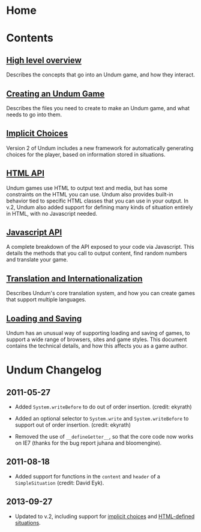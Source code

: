# Home

# Contents

## <a href="./introduction.html">High level overview</a>

Describes the concepts that go into an Undum game, and how they
interact.

## <a href="./creating.html">Creating an Undum Game</a>

Describes the files you need to create to make an Undum game, and what
needs to go into them.

## <a href="./implicit.html">Implicit Choices</a>

Version 2 of Undum includes a new framework for automatically
generating choices for the player, based on information stored in
situations.

## <a href="./HTML.html">HTML API</a>

Undum games use HTML to output text and media, but has some
constraints on the HTML you can use. Undum also provides built-in
behavior tied to specific HTML classes that you can use in your
output. In v.2, Undum also added support for defining many kinds of
situation entirely in HTML, with no Javascript needed.

## <a href="./API.html">Javascript API</a>

A complete breakdown of the API exposed to your code via
Javascript. This details the methods that you call to output content,
find random numbers and translate your game.

## <a href="./i18n.html">Translation and Internationalization</a>

Describes Undum's core translation system, and how you can create
games that support multiple languages.

## <a href="./files.html">Loading and Saving</a>

Undum has an unusual way of supporting loading and saving of games, to
support a wide range of browsers, sites and game styles. This document
contains the technical details, and how this affects you as a game
author.


# Undum Changelog

## 2011-05-27

- Added `System.writeBefore` to do out of order insertion. (credit:
  ekyrath)

- Added an optional selector to `System.write` and
  `System.writeBefore` to support out of order insertion. (credit:
  ekyrath)

- Removed the use of `__defineGetter__`, so that the core code now
  works on IE7 (thanks for the bug report juhana and bloomengine).

## 2011-08-18

- Added support for functions in the `content` and `header` of a
  `SimpleSituation` (credit: David Eyk).

## 2013-09-27

- Updated to v.2, including support for <a
  href="./implicit.html">implicit choices</a> and <a
  href="./HTML.html">HTML-defined situations</a>.